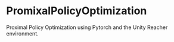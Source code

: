 # PromixalPolicyOptimization
Proximal Policy Optimization using Pytorch and the Unity Reacher environment.
